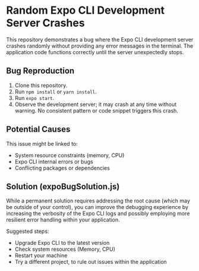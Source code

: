 # Random Expo CLI Development Server Crashes

This repository demonstrates a bug where the Expo CLI development server crashes randomly without providing any error messages in the terminal. The application code functions correctly until the server unexpectedly stops.

## Bug Reproduction

1. Clone this repository.
2. Run `npm install` or `yarn install`.
3. Run `expo start`.
4. Observe the development server; it may crash at any time without warning. No consistent pattern or code snippet triggers this crash. 

## Potential Causes

This issue might be linked to:

* System resource constraints (memory, CPU)
* Expo CLI internal errors or bugs
* Conflicting packages or dependencies

## Solution (expoBugSolution.js)

While a permanent solution requires addressing the root cause (which may be outside of your control), you can improve the debugging experience by increasing the verbosity of the Expo CLI logs and possibly employing more resilient error handling within your application.

Suggested steps:

- Upgrade Expo CLI to the latest version
- Check system resources (Memory, CPU)
- Restart your machine
- Try a different project, to rule out issues within the application